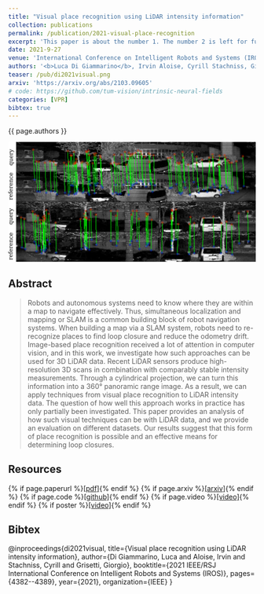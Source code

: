 ```yaml
---
title: "Visual place recognition using LiDAR intensity information"
collection: publications
permalink: /publication/2021-visual-place-recognition
excerpt: 'This paper is about the number 1. The number 2 is left for future work.'
date: 2021-9-27
venue: 'International Conference on Intelligent Robots and Systems (IROS)'
authors: '<b>Luca Di Giammarino</b>, Irvin Aloise, Cyrill Stachniss, Giorgio Grisetti'
teaser: /pub/di2021visual.png
arxiv: 'https://arxiv.org/abs/2103.09605'
# code: https://github.com/tum-vision/intrinsic-neural-fields
categories: [VPR]
bibtex: true
---
```


{{ page.authors }}

<img class="pub_teaser" src="../images/pub/di2021visual.png" alt="Teaser Image" title="teaser" />

## Abstract

> Robots and autonomous systems need to know where they are within a map to navigate effectively. Thus, simultaneous localization and mapping or SLAM is a common building block of robot navigation systems. When building a map via a SLAM system, robots need to re-recognize places to find loop closure and reduce the odometry drift. Image-based place recognition received a lot of attention in computer vision, and in this work, we investigate how such approaches can be used for 3D LiDAR data. Recent LiDAR sensors produce high-resolution 3D scans in combination with comparably stable intensity measurements. Through a cylindrical projection, we can turn this information into a 360° panoramic range image. As a result, we can apply techniques from visual place recognition to LiDAR intensity data. The question of how well this approach works in practice has only partially been investigated. This paper provides an analysis of how such visual techniques can be with LiDAR data, and we provide an evaluation on different datasets. Our results suggest that this form of place recognition is possible and an effective means for determining loop closures.


## Resources

{% if page.paperurl %}<a href=" {{ page.paperurl }} ">[pdf]</a>{% endif %} {% if page.arxiv %}<a href=" {{ page.arxiv }} ">[arxiv]</a>{% endif %} {% if page.code %}<a href=" {{ page.code }} ">[github]</a>{% endif %} {% if page.video %}<a href=" {{ page.video }} ">[video]</a>{% endif %} {% if poster %}<a href=" {{ page.poster }} ">[video]</a>{% endif %}

## Bibtex 
@inproceedings{di2021visual,
  title={Visual place recognition using LiDAR intensity information},
  author={Di Giammarino, Luca and Aloise, Irvin and Stachniss, Cyrill and Grisetti, Giorgio},
  booktitle={2021 IEEE/RSJ International Conference on Intelligent Robots and Systems (IROS)},
  pages={4382--4389},
  year={2021},
  organization={IEEE}
}